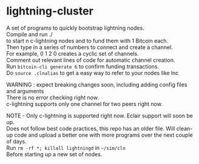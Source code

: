 # lightning-cluster
A set of programs to quickly bootstrap lightning nodes.     
Compile and run ./<cluster> <n>   
  to start n c-lightning nodes and to fund them with 1 Bitcoin each.   
  Then type in a series of numbers to connect and create a channel.   
  For example, 0 1 2 0 creates a cyclic set of channels.   
  Comment out relevant lines of code for automatic channel creation.   
  Run `bitcoin-cli generate 6` to confirm funding transactions.   
  Do `source .clnalias` to get a easy way to refer to your nodes like lnc<node number>   
  
WARNING : expect breaking changes soon, including adding config files and arguments   
          There is no error checking right now.   
          c-lightning supports only one channel for two peers right now.   
          
NOTE - Only c-lightning is supported right now. Eclair support will soon be up.    
       Does not follow best code practices, this repo has an older file. Will clean-up code and upload a better one with more programs over the next couple of days.   
        Run `rm -rf *; killall lightningd` in `~/sim/cln`   
        Before starting up a new set of nodes.    
        
      
